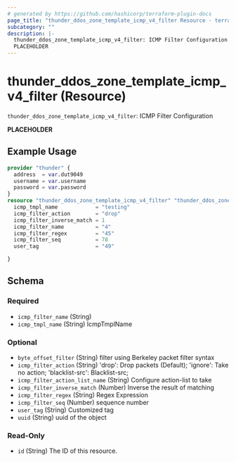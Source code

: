 ```yaml
---
# generated by https://github.com/hashicorp/terraform-plugin-docs
page_title: "thunder_ddos_zone_template_icmp_v4_filter Resource - terraform-provider-thunder"
subcategory: ""
description: |-
  thunder_ddos_zone_template_icmp_v4_filter: ICMP Filter Configuration
  PLACEHOLDER
---
```


# thunder_ddos_zone_template_icmp_v4_filter (Resource)

`thunder_ddos_zone_template_icmp_v4_filter`: ICMP Filter Configuration

__PLACEHOLDER__

## Example Usage

```terraform
provider "thunder" {
  address  = var.dut9049
  username = var.username
  password = var.password
}
resource "thunder_ddos_zone_template_icmp_v4_filter" "thunder_ddos_zone_template_icmp_v4_filter" {
  icmp_tmpl_name            = "testing"
  icmp_filter_action        = "drop"
  icmp_filter_inverse_match = 1
  icmp_filter_name          = "4"
  icmp_filter_regex         = "45"
  icmp_filter_seq           = 78
  user_tag                  = "49"

}
```

<!-- schema generated by tfplugindocs -->
## Schema

### Required

- `icmp_filter_name` (String)
- `icmp_tmpl_name` (String) IcmpTmplName

### Optional

- `byte_offset_filter` (String) filter using Berkeley packet filter syntax
- `icmp_filter_action` (String) 'drop': Drop packets (Default); 'ignore': Take no action; 'blacklist-src': Blacklist-src;
- `icmp_filter_action_list_name` (String) Configure action-list to take
- `icmp_filter_inverse_match` (Number) Inverse the result of matching
- `icmp_filter_regex` (String) Regex Expression
- `icmp_filter_seq` (Number) sequence number
- `user_tag` (String) Customized tag
- `uuid` (String) uuid of the object

### Read-Only

- `id` (String) The ID of this resource.


